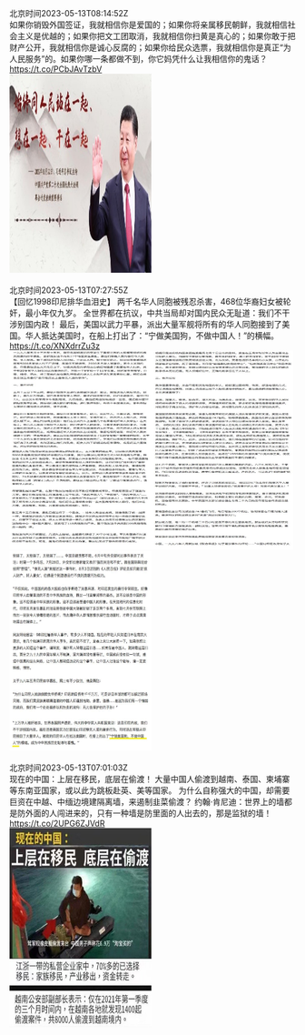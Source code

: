 北京时间2023-05-13T08:14:52Z<br>如果你销毁外国签证，我就相信你是爱国的；如果你将亲属移民朝鲜，我就相信社会主义是优越的；如果你把文工团取消，我就相信你扫黄是真心的；如果你敢于把财产公开，我就相信你是诚心反腐的；如果你给民众选票，我就相信你是真正“为人民服务”的。如果你哪一条都做不到，你它妈凭什么让我相信你的鬼话？ https://t.co/PCbJAvTzbV<br><img src='/temp/image/2023/u-Month-5/1657177555227615232_0.jpg' width='250' height='350'><br><br>北京时间2023-05-13T07:27:55Z<br>【回忆1998印尼排华血泪史】
两千名华人同胞被残忍杀害，468位华裔妇女被轮奸，最小年仅九岁。
全世界都在抗议，中共当局却对国内民众无耻道：我们不干涉别国内政！
最后，美国以武力平暴，派出大量军舰将所有的华人同胞接到了美国。华人抵达美国时，在船上打出了：“宁做美国狗，不做中国人！”的横幅。 https://t.co/XNXdrrZu3z<br><img src='/temp/image/2023/u-Month-5/1657165739827290112_0.jpg' width='250' height='350'><img src='/temp/image/2023/u-Month-5/1657165739827290112_1.jpg' width='250' height='350'><img src='/temp/image/2023/u-Month-5/1657165739827290112_2.jpg' width='250' height='350'><br><br>北京时间2023-05-13T07:01:03Z<br>现在的中国：上层在移民，底层在偷渡！
大量中国人偷渡到越南、泰国、柬埔寨等东南亚国家，或以此为跳板赴英、美等国家。
为什么自称强大的中国，却需要巨资在中越、中缅边境建隔离墙，来遏制韭菜偷渡？
约翰·肯尼迪：世界上的墙都是防外面的人闯进来的，只有一种墙是防里面的人出去的，那是监狱的墙！ https://t.co/2UPG6ZJVdR<br><img src='/temp/image/2023/u-Month-5/1657158976377876480_0.jpg' width='250' height='350'><br><br>